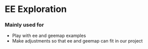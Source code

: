 # EE Exploration

### Mainly used for

- Play with ee and geemap examples
- Make adjustments so that ee and geemap can fit in our project